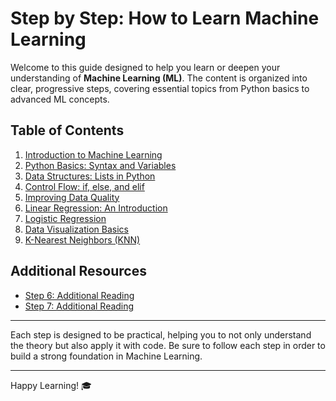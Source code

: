 # Step by Step: How to Learn Machine Learning

Welcome to this guide designed to help you learn or deepen your understanding of **Machine Learning (ML)**. The content is organized into clear, progressive steps, covering essential topics from Python basics to advanced ML concepts.

## Table of Contents
1. [Introduction to Machine Learning](./PASOS/Step%201.md)
2. [Python Basics: Syntax and Variables](./PASOS/Step%202-Basic%20Basic%20Syntax%20and%20Variables.md)
3. [Data Structures: Lists in Python](./PASOS/Step%203-Structures%20in%20Python-Lists%20.md)
4. [Control Flow: if, else, and elif](./PASOS/Step%204_Usage%20of%20else%20and%20elif.md)
5. [Improving Data Quality](./PASOS/Step%205-Improving%20Data%20Quality.md)
6. [Linear Regression: An Introduction](./PASOS/Step%206-Introduction%20to%20Linear%20Regression.md)
7. [Logistic Regression](./PASOS/Step%207-Logistic%20Regression.md)
8. [Data Visualization Basics](./PASOS/Step%208_Data%20Visualization%20I.md)
9. [K-Nearest Neighbors (KNN)](./PASOS/Step%209_K-Nearest%20Neighbors%20(KNN).md)

   
## Additional Resources
- [Step 6: Additional Reading](./PASOS/Step%206_additional%20reading.md)
- [Step 7: Additional Reading](./PASOS/Step%207-additional%20reading.md)

---

Each step is designed to be practical, helping you to not only understand the theory but also apply it with code. Be sure to follow each step in order to build a strong foundation in Machine Learning.

---

Happy Learning! 🎓

